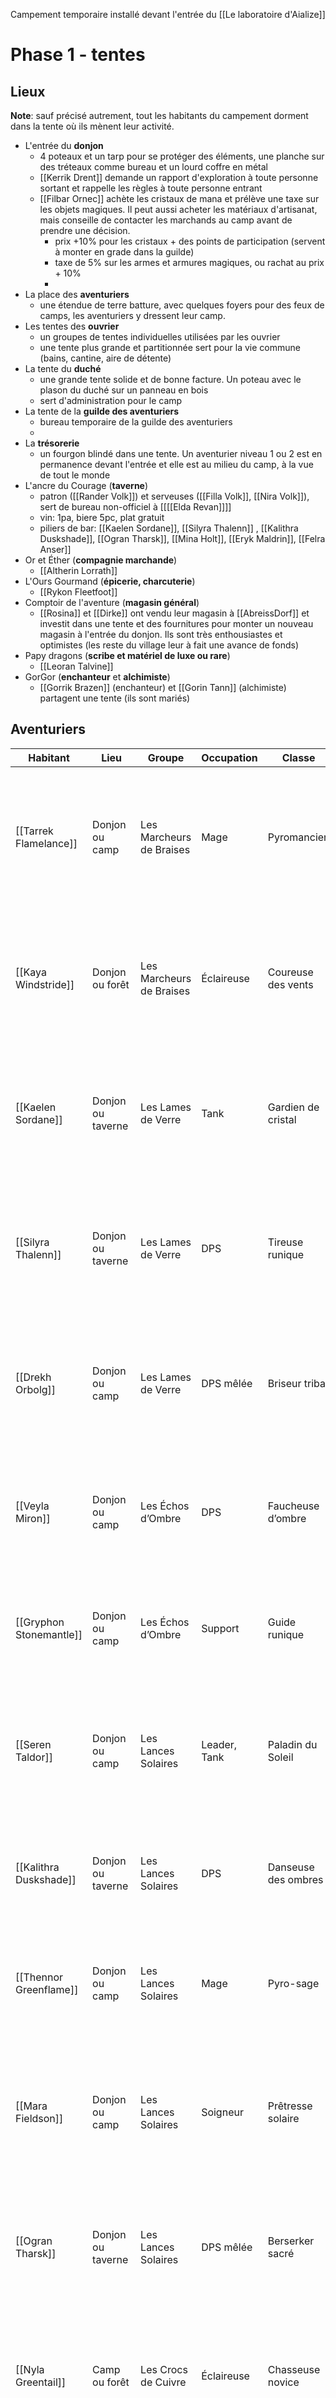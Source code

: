 Campement temporaire installé devant l'entrée du [[Le laboratoire d'Aialize]]

# Phase 1 - tentes

## Lieux
**Note**: sauf précisé autrement, tout les habitants du campement dorment dans la tente où ils mènent leur activité.
- L'entrée du **donjon**
	- 4 poteaux et un tarp pour se protéger des éléments, une planche sur des tréteaux comme bureau et un lourd coffre en métal
	- [[Kerrik Drent]] demande un rapport d'exploration à toute personne sortant et rappelle les règles à toute personne entrant
	- [[Filbar Ornec]] achète les cristaux de mana et prélève une taxe sur les objets magiques. Il peut aussi acheter les matériaux d'artisanat, mais conseille de contacter les marchands au camp avant de prendre une décision.
		- prix +10% pour les cristaux + des points de participation (servent à monter en grade dans la guilde)
		- taxe de 5% sur les armes et armures magiques, ou rachat au prix + 10%
		- 
- La place des **aventuriers**
	- une étendue de terre batture, avec quelques foyers pour des feux de camps, les aventuriers y dressent leur camp.
- Les tentes des **ouvrier**
	- un groupes de tentes individuelles utilisées par les ouvrier
	- une tente plus grande et partitionnée sert pour la vie commune (bains, cantine, aire de détente)
- La tente du **duché**
	- une grande tente solide et de bonne facture. Un poteau avec le plason du duché sur un panneau en bois
	- sert d'administration pour le camp
- La tente de la **guilde des aventuriers**
	- bureau temporaire de la guilde des aventuriers
	- 
- La **trésorerie**
	- un fourgon blindé dans une tente. Un aventurier niveau 1 ou 2 est en permanence devant l'entrée et elle est au milieu du camp, à la vue de tout le monde
- L'ancre du Courage (**taverne**)
	- patron ([[Rander Volk]]) et serveuses ([[Filla Volk]], [[Nira Volk]]), sert de bureau non-officiel à [[[[Elda Revan]]]]
	- vin: 1pa, biere 5pc, plat gratuit
	- piliers de bar: [[Kaelen Sordane]], [[Silyra Thalenn]] , [[Kalithra Duskshade]], [[Ogran Tharsk]], [[Mina Holt]], [[Eryk Maldrin]], [[Felra Anser]] 
- Or et Éther (**compagnie marchande**)
	- [[Altherin Lorrath]]
- L'Ours Gourmand (**épicerie, charcuterie**)
	- [[Rykon Fleetfoot]]
- Comptoir de l'aventure (**magasin général**)
	- [[Rosina]] et [[Dirke]] ont vendu leur magasin à [[AbreissDorf]] et investit dans une tente et des fournitures pour monter un nouveau magasin à l'entrée du donjon. Ils sont très enthousiastes et optimistes (les reste du village leur à fait une avance de fonds)
- Papy dragons (**scribe et matériel de luxe ou rare**)
	- [[Leoran Talvine]] 
- GorGor (**enchanteur** et **alchimiste**)
	- [[Gorrik Brazen]] (enchanteur) et [[Gorin Tann]] (alchimiste) partagent une tente (ils sont mariés)



## Aventuriers

| Habitant                  | Lieu              | Groupe                   | Occupation   | Classe               | Niveau | Citation                                                                            | Description                                                                                                                                 |
| ------------------------- | ----------------- | ------------------------ | ------------ | -------------------- | ------ | ----------------------------------------------------------------------------------- | ------------------------------------------------------------------------------------------------------------------------------------------- |
| [[Tarrek Flamelance]]     | Donjon ou camp    | Les Marcheurs de Braises | Mage         | Pyromancien          | 4      | "Je ne fais pas que manipuler le feu. Je suis le feu."                              | "La puissance incontrôlée"<br>Humain, yeux flamboyants, robe rouge ornée de flammes.<br>Passionné et impulsif, aime faire un show de magie. |
| [[Kaya Windstride]]       | Donjon ou forêt   | Les Marcheurs de Braises | Éclaireuse   | Coureuse des vents   | 3      | "La vitesse avant tout."                                                            | "La vitesse avant tout"<br>Humaine mince et agile, armure légère et dagues courtes.<br>Curieuse, rusée, aime les risques calculés.          |
| [[Kaelen Sordane]]        | Donjon ou taverne | Les Lames de Verre       | Tank         | Gardien de cristal   | 4      | "Vous vous battez derrière moi, ou vous ne vous battez pas du tout."                | "La forteresse vivante"<br>Grand homme robuste, peau tannée, armure brillante.<br>Protecteur et loyal, mais borné.                          |
| [[Silyra Thalenn]]        | Donjon ou taverne | Les Lames de Verre       | DPS          | Tireuse runique      | 3      | "Une flèche bien placée vaut mille épées."                                          | "Précision mortelle"<br>Élégante elfe, cheveux argentés, équipement runique.<br>Fière et compétitive, méprise les erreurs.                  |
| [[Drekh Orbolg]]          | Donjon ou camp    | Les Lames de Verre       | DPS mêlée    | Briseur tribal       | 4      | "Écraser mes ennemis est facile. Ne pas écraser mes alliés, ça demande du travail." | "La force brute au service de la stratégie"<br>Orc imposant, cicatrices, énorme marteau.<br>Jovial mais rageur.                             |
| [[Veyla Miron]]           | Donjon ou camp    | Les Échos d’Ombre        | DPS          | Faucheuse d’ombre    | 3      | "Dans les ombres, je vois tout ce que vous tentez de cacher."                       | "Les ombres comme alliées"<br>Demi-elfe pâle, cape qui absorbe la lumière.<br>Mystérieuse, précise et froide.                               |
| [[Gryphon Stonemantle]]   | Donjon ou camp    | Les Échos d’Ombre        | Support      | Guide runique        | 3      | "Les runes parlent, si vous savez écouter."                                         | "Lumière dans l’obscurité"<br>Nain barbu, bandeau de prêtre, bâton runique.<br>Bienveillant et sage.                                        |
| [[Seren Taldor]]          | Donjon ou camp    | Les Lances Solaires      | Leader, Tank | Paladin du Soleil    | 4      | "Nous portons la lumière, même dans les ténèbres les plus profondes."               | "La lumière comme étendard"<br>Femme humaine musclée, armure dorée.<br>Charismatique et déterminée, inspire confiance.                      |
| [[Kalithra Duskshade]]    | Donjon ou taverne | Les Lances Solaires      | DPS          | Danseuse des ombres  | 3      | "La lumière a besoin d’ombres pour exister. Et moi, j’en suis la preuve."           | "Dualité des ombres"<br>Elfe noire élancée, cuir noir, dagues effilées.<br>Silencieuse et impitoyable.                                      |
| [[Thennor Greenflame]]    | Donjon ou camp    | Les Lances Solaires      | Mage         | Pyro-sage            | 3      | "Je ne fais pas que manipuler le feu. Je suis le feu."                              | "La puissance incontrôlée"<br>Homme élancé, robe verte ornée de flammes.<br>Intelligent, légèrement sarcastique.                            |
| [[Mara Fieldson]]         | Donjon ou camp    | Les Lances Solaires      | Soigneur     | Prêtresse solaire    | 3      | "Si vous tombez, je serai là. Mais ne me forcez pas à courir après vous."           | "Protection sacrée"<br>Femme humaine bronzée, pendentif solaire.<br>Chaleureuse et protectrice, dévouée à ses alliés.                       |
| [[Ogran Tharsk]]          | Donjon ou taverne | Les Lances Solaires      | DPS mêlée    | Berserker sacré      | 3      | "Se battre est une prière, et ma hache est mon offrande."                           | "Force sacrée"<br>Orc massif, tatouages tribaux, énorme hache.<br>Loyal et adepte des défis brutaux.                                        |
| [[Nyla Greentail]]        | Camp ou forêt     | Les Crocs de Cuivre      | Éclaireuse   | Chasseuse novice     | 1      | "Chassez efficacement ou soyez chassé. Le choix est simple."                        | "Débuter en terrain hostile"<br>Demi-elfe aux cheveux roux courts, cuir renforcé.<br>Enthousiaste mais prudente.                            |
| [[Rokar Brightaxe]]       | Camp    | Les Crocs de Cuivre      | Tank         | Défenseur novice     | 1      | "Je tiens la ligne. Essayez seulement de me faire bouger."                          | "Force et résilience"<br>Nain trapu, barbe blonde tressée, armure brute.<br>Franc et direct, fiable.                                        |
| [[Ellinor "Ellie" Vynne]] | Camp ou forêt     | Les Crocs de Cuivre      | Support      | Apprentie alchimiste | 1      | "Un baume ici, une potion là, et hop, on repart pour une autre aventure !"          | "Soutien improvisé"<br>Jeune humaine, cheveux bruns, sacoche de plantes.<br>Optimiste et volontaire.                                        |
| [[Torvik "Tor" Kraal]]    | Camp ou forêt     | Les Crocs de Cuivre      | DPS          | Bretteur             | 1      | "Pourquoi s’inquiéter quand on a une épée et un sourire ?"                          | "Audace et agilité"<br>Humain grand, maigre, épée courte.<br>Charmeur, efficace mais un peu arrogant.                                       |
| [[Mina Holt]]             | Taverne ou forêt  | Les Faucons Gris         | Éclaireuse   | Traqueuse            | 2      | "Débuter en terrain hostile."                                                       | "Débuter en terrain hostile"<br>Jeune femme humaine avec une tresse blonde.<br>Enthousiaste mais peu expérimentée, habillée pour la forêt.  |
| [[Eryk Maldrin]]          | Camp ou taverne   | Les Faucons Gris         | Combattant   | Garde-novice         | 1      | "Un travail bien fait vaut mieux qu’une victoire rapide."                           | "Apprendre à protéger"<br>Humain musclé, hache simple et armure en cuir.<br>Sérieux et réservé, concentré sur la tâche.                     |
| [[Droven Kiln]]           | Camp              | Les Sangliers d’Argile   | Tank         | Guerrier novice      | 2      | "On m’appelle le roc. Et ce n’est pas pour rien."                                   | "Force et résilience"<br>Homme trapu, tatouages tribaux, bouclier en fer brut.<br>Courageux et brut, mais avec un bon cœur.                 |
| [[Felra Anser]]           | Camp ou taverne   | Les Sangliers d’Argile   | Soigneur     | Initiée divine       | 1      | "Même une prière silencieuse peut sauver des vies."                                 | "Soutenir les alliés"<br>Femme humaine mince et douce, robe simple avec symboles religieux.<br>Empathique mais parfois hésitante.           |



## Habitants
| Habitant                | Lieu               | Groupe                 | Occupation                                                                                                                                 | Citation                                                                                                 | Description                                                                                                                                                 |
| ----------------------- | ------------------ | ---------------------- | ------------------------------------------------------------------------------------------------------------------------------------------ | -------------------------------------------------------------------------------------------------------- | ----------------------------------------------------------------------------------------------------------------------------------------------------------- |
| Dame [[Astrina Voss]]   | Tente du duché     | Duché                  | Cheffe de l’expédition                                                                                                                     | "Chaque décision compte. Chaque erreur, elle, se paie au prix fort."                                     | "Le devoir avant tout"<br>Femme élancée, cheveux châtains attachés en chignon.<br>Pragmatique, autoritaire mais juste.                                      |
| [[Cedric Halvryn]]      | Partout            | Duché                  | Adjoint et coordinateur logistique. Gère les détails opérationnels pour laisser Dame Astrina se concentrer sur les décisions stratégiques. | "Dame Astrina dit souvent que le succès se forge dans les détails, et j’ai appris à l’écouter."          | "L’ombre d’un mentor"<br>Homme dans la trentaine, cheveux châtain clair en catogan.<br>Ambitieux, intelligent, mais parfois zélé.                           |
| Mestre [[Filbar Ornec]] | Entrée du donjon   | Duché                  | Représentant des taxes et trésorier                                                                                                        | "Sans registre clair, c’est le chaos assuré. Je ne laisserai pas ça arriver ici."                        | "L’ordre dans le chaos"<br>Homme trapu et chauve, lunettes rondes.<br>Méticuleux, rigide mais honnête.                                                      |
| [[Elda Revan]]          | Taverne            | Duché                  | Légiste                                                                                                                                    | "Chaque mot sur ce parchemin peut décider de l’avenir de ce campement. Alors, choisissez-les avec soin." | "Les mots sont des armes"<br>Jeune femme aux cheveux noirs courts, habillée simplement.<br>Vive d’esprit, curieuse et franche.                              |
| [[Helena Fraye]]          | Tente de la guilde | Guilde des Aventuriers | Soigneuse affiliée à la guilde, propose des soins pour les aventuriers blessés.                                                            | "Restez en vie. Vous ne pouvez pas devenir une légende si vous êtes déjà mort."                          | "Prendre soin des braves"<br>Femme de 50 ans, cheveux grisonnants, tablier taché de plantes.<br>Maternelle et empathique, mais stricte avec les imprudents. |
| [[Kerrik Drent]]        | Entrée du donjon   | Guilde des Aventuriers | Collecte et analyse les données sur le donjon, tient les registres des explorations.                                                       | "La seule différence entre une histoire héroïque et une tragédie, c’est une bonne documentation."        | "La connaissance est une arme"<br>Homme frêle et nerveux, lunettes rondes.<br>Obsédé par les détails, collectionne les informations.                        |
| [[Gorrik Brazen]]       |                    | Marchands              | Enchanteur expérimenté                                                                                                                     | "Une lame bien faite ne sauvera pas un idiot, mais elle peut aider un héros."                            | "Forgeron aguerri"<br>Homme robuste, tablier de forgeron, bras musclés.<br>Jovial et terre-à-terre.                                                         |
| [[Gorin Tann]]          |                    | Marchands              | Alchimiste novice                                                                                                                          | "C’est pas parfait, mais ça fera effet. Promis !"                                                        | "Apprenti enthousiaste"<br>Jeune homme, teint basané, visage marqué par l’apprentissage.<br>Enthousiaste et en quête de perfection.                         |
| [[Rander Volk]]         |                    | Taverne                | Gère la taverne "L’Ancre du Courage".                                                                                                      | "Une chope dans une main, une histoire dans l’autre. Voilà ce qu’il vous faut !"                         | "Accueillant et jovial"<br>Homme robuste, moustache épaisse, mains puissantes.<br>Excellent négociateur et chaleureux.                                      |
| [[Filla Volk]]          |                    | Taverne                | Serveuse                                                                                                                                   | "C’est bon, c’est chaud, et c’est tout ce que vous pouvez espérer ici."                                  | "Organisée et charmante"<br>Fille aînée, blonde et souriante.<br>Organisée, charmante et serviable.                                                         |
| [[Nira Volk]]           |                    | Taverne                | Serveuse                                                                                                                                   | "Encore une histoire ? Allez, dites-moi la partie où vous avez failli mourir !"                          | "Curieuse et espiègle"<br>Jeune fille, taches de rousseur.<br>Vive et passionnée par les histoires d’aventuriers.                                           |
| [[Altherin Lorrath]]    |                    | Compagnie marchande    | Représentant de la compagnie **"Or et Éther"**, spécialisée dans les objets rares, luxueux ou magiques.                                    | "Si c’est rare, précieux ou juste tape-à-l’œil, je l’ai ou je peux l’obtenir."                           | "Sophistiqué et redoutable"<br>Demi-elfe d’âge moyen, tenue en velours pourpre.<br>Sophistiqué, parfois hautain, négociateur habile.                            |
| [[Jorin Blackstone]]    |                    | Ouvriers               | Charpentier                                                                                                                                | "Une structure solide, c’est comme un guerrier bien formé : elle ne plie pas."                           | "Sérieux et efficace"<br>Nain robuste, toujours couvert de sciure de bois.<br>Pragmatique et raconteur d’histoires.                                         |
| [[Tella Rynes]]         |                    | Ouvriers               | Spécialiste des bâtiments en pierre et bois.                                                                                               | "Je ne parle pas beaucoup, mais mes murs parlent pour moi."                                              | "Pragmatique et fiable"<br>Femme humaine musclée, tablier de cuir.<br>Silencieuse mais redoutablement efficace.                                             |
| [[Markel Finch]]        |                    | Ouvriers               | Manœuvre                                                                                                                                   | "Besoin de quelque chose de lourd transporté ? Donnez-moi cinq minutes !"                                | "Bavard et maladroit"<br>Jeune homme maigre, cheveux ébouriffés.<br>Volontaire mais parfois distrait.                                                       |
| [[Harn Oldwood]]        |                    | Ouvriers               | Forge des outils et répare les équipements.                                                                                                | "Ce n’est peut-être pas de l’art, mais ça tiendra sous la pression."                                     | "Calme et méthodique"<br>Homme grand, barbe poivre et sel, gants en cuir.<br>Travaille avec patience et soin.                                               |
| [[Kovrin Malchev]]      |                    | Ouvriers               | Charpentier, construit les infrastructures.                                                                                                |                                                                                                          | Grand homme barbu, vêtu d’un gilet simple.<br>Travailleur infatigable, parle peu mais agit beaucoup.                                                        |
| [[Leoran Talvine]]      |                    | Marchands              | Scribe et Vendeur de produits de luxe pour aventuriers (épices, encres, parchemins, encens, ...)                                           | Homme avec une toge usée et une aura calme.<br>Philosophique, parle souvent en énigmes.                  |                                                                                                                                                             |
| [[Rykon Fleetfoot]]     |                    | Marchands              | Tient la boutique "L'Ours Gourmand" (épicerie, charcuterie)                                                                                | Jeune halfelin élancé avec des bottes usées<br>Rusé et négociateur habile, toujours souriant, passionné de nourriture.                                  |                                                                                                                                                             |
| [[Rosina]]<br>![[Rosina#Portrait]]              |                    | Marchands              | Tient la boutique "Comptoir de l'aventure"                                                                                                 | ![[Rosina#Description]]                                                                                                         |                                                                                                                                                             |
| [[Dirke]]<br>![[Dirke#Portrait]]               |                    | Marchands              | Aide sa soeur [[Rosina]]                                                                                                                   |                                                                                                          |  ![[Dirke#Description]]                                                                                                                                                           |




# Phase 2 - tentes et devantures en bois

# Phase 3 - tentes et cabanes

